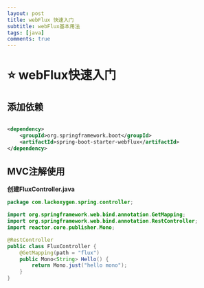 ```yaml
---
layout: post
title: webFlux 快速入门
subtitle: webFlux基本用法
tags: [java]
comments: true
---
```


# ⭐ webFlux快速入门

## 添加依赖

```xml

<dependency>
    <groupId>org.springframework.boot</groupId>
    <artifactId>spring-boot-starter-webflux</artifactId>
</dependency>
```

## MVC注解使用

**创建FluxController.java**

```java
package com.lackoxygen.spring.controller;

import org.springframework.web.bind.annotation.GetMapping;
import org.springframework.web.bind.annotation.RestController;
import reactor.core.publisher.Mono;

@RestController
public class FluxController {
    @GetMapping(path = "flux")
    public Mono<String> Hello() {
        return Mono.just("hello mono");
    }
}
```


